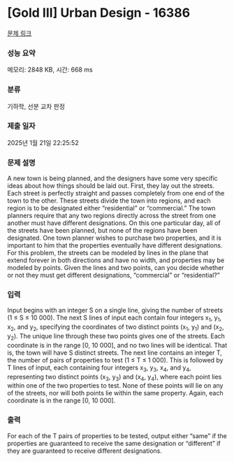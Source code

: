# [Gold III] Urban Design - 16386 

[문제 링크](https://www.acmicpc.net/problem/16386) 

### 성능 요약

메모리: 2848 KB, 시간: 668 ms

### 분류

기하학, 선분 교차 판정

### 제출 일자

2025년 1월 21일 22:25:52

### 문제 설명

<p>A new town is being planned, and the designers have some very specific ideas about how things should be laid out. First, they lay out the streets. Each street is perfectly straight and passes completely from one end of the town to the other. These streets divide the town into regions, and each region is to be designated either “residential” or “commercial.” The town planners require that any two regions directly across the street from one another must have different designations. On this one particular day, all of the streets have been planned, but none of the regions have been designated. One town planner wishes to purchase two properties, and it is important to him that the properties eventually have different designations. For this problem, the streets can be modeled by lines in the plane that extend forever in both directions and have no width, and properties may be modeled by points. Given the lines and two points, can you decide whether or not they must get different designations, “commercial” or “residential?”</p>

### 입력 

 <p>Input begins with an integer S on a single line, giving the number of streets (1 ≤ S ≤ 10 000). The next S lines of input each contain four integers x<sub>1</sub>, y<sub>1</sub>, x<sub>2</sub>, and y<sub>2</sub>, specifying the coordinates of two distinct points (x<sub>1</sub>, y<sub>1</sub>) and (x<sub>2</sub>, y<sub>2</sub>). The unique line through these two points gives one of the streets. Each coordinate is in the range [0, 10 000], and no two lines will be identical. That is, the town will have S distinct streets. The next line contains an integer T, the number of pairs of properties to test (1 ≤ T ≤ 1 000). This is followed by T lines of input, each containing four integers x<sub>3</sub>, y<sub>3</sub>, x<sub>4</sub>, and y<sub>4</sub>, representing two distinct points (x<sub>3</sub>, y<sub>3</sub>) and (x<sub>4</sub>, y<sub>4</sub>), where each point lies within one of the two properties to test. None of these points will lie on any of the streets, nor will both points lie within the same property. Again, each coordinate is in the range [0, 10 000].</p>

### 출력 

 <p>For each of the T pairs of properties to be tested, output either “same” if the properties are guaranteed to receive the same designation or “different” if they are guaranteed to receive different designations.</p>

